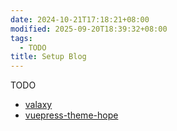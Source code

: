 ```yaml
---
date: 2024-10-21T17:18:21+08:00
modified: 2025-09-20T18:39:32+08:00
tags:
  - TODO
title: Setup Blog
---
```


TODO

- [valaxy](https://github.com/YunYouJun/valaxy)
- [vuepress-theme-hope](https://github.com/vuepress-theme-hope/vuepress-theme-hope)
